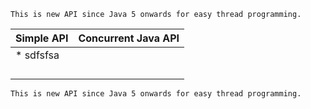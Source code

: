```
This is new API since Java 5 onwards for easy thread programming.
```

| Simple API | Concurrent Java API |
| :--- | :--- |
| \* sdfsfsa  |  |
|  |  |
|  |  |
|  |  |
|  |  |

```
This is new API since Java 5 onwards for easy thread programming.
```



